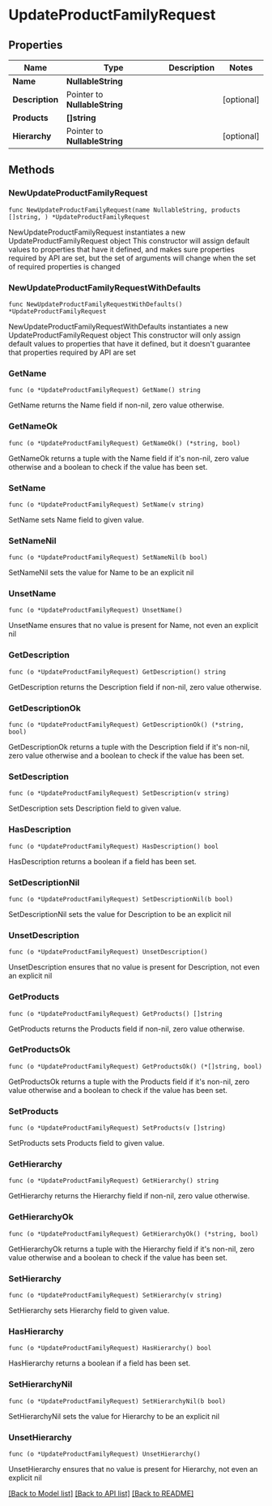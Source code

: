 # UpdateProductFamilyRequest

## Properties

Name | Type | Description | Notes
------------ | ------------- | ------------- | -------------
**Name** | **NullableString** |  | 
**Description** | Pointer to **NullableString** |  | [optional] 
**Products** | **[]string** |  | 
**Hierarchy** | Pointer to **NullableString** |  | [optional] 

## Methods

### NewUpdateProductFamilyRequest

`func NewUpdateProductFamilyRequest(name NullableString, products []string, ) *UpdateProductFamilyRequest`

NewUpdateProductFamilyRequest instantiates a new UpdateProductFamilyRequest object
This constructor will assign default values to properties that have it defined,
and makes sure properties required by API are set, but the set of arguments
will change when the set of required properties is changed

### NewUpdateProductFamilyRequestWithDefaults

`func NewUpdateProductFamilyRequestWithDefaults() *UpdateProductFamilyRequest`

NewUpdateProductFamilyRequestWithDefaults instantiates a new UpdateProductFamilyRequest object
This constructor will only assign default values to properties that have it defined,
but it doesn't guarantee that properties required by API are set

### GetName

`func (o *UpdateProductFamilyRequest) GetName() string`

GetName returns the Name field if non-nil, zero value otherwise.

### GetNameOk

`func (o *UpdateProductFamilyRequest) GetNameOk() (*string, bool)`

GetNameOk returns a tuple with the Name field if it's non-nil, zero value otherwise
and a boolean to check if the value has been set.

### SetName

`func (o *UpdateProductFamilyRequest) SetName(v string)`

SetName sets Name field to given value.


### SetNameNil

`func (o *UpdateProductFamilyRequest) SetNameNil(b bool)`

 SetNameNil sets the value for Name to be an explicit nil

### UnsetName
`func (o *UpdateProductFamilyRequest) UnsetName()`

UnsetName ensures that no value is present for Name, not even an explicit nil
### GetDescription

`func (o *UpdateProductFamilyRequest) GetDescription() string`

GetDescription returns the Description field if non-nil, zero value otherwise.

### GetDescriptionOk

`func (o *UpdateProductFamilyRequest) GetDescriptionOk() (*string, bool)`

GetDescriptionOk returns a tuple with the Description field if it's non-nil, zero value otherwise
and a boolean to check if the value has been set.

### SetDescription

`func (o *UpdateProductFamilyRequest) SetDescription(v string)`

SetDescription sets Description field to given value.

### HasDescription

`func (o *UpdateProductFamilyRequest) HasDescription() bool`

HasDescription returns a boolean if a field has been set.

### SetDescriptionNil

`func (o *UpdateProductFamilyRequest) SetDescriptionNil(b bool)`

 SetDescriptionNil sets the value for Description to be an explicit nil

### UnsetDescription
`func (o *UpdateProductFamilyRequest) UnsetDescription()`

UnsetDescription ensures that no value is present for Description, not even an explicit nil
### GetProducts

`func (o *UpdateProductFamilyRequest) GetProducts() []string`

GetProducts returns the Products field if non-nil, zero value otherwise.

### GetProductsOk

`func (o *UpdateProductFamilyRequest) GetProductsOk() (*[]string, bool)`

GetProductsOk returns a tuple with the Products field if it's non-nil, zero value otherwise
and a boolean to check if the value has been set.

### SetProducts

`func (o *UpdateProductFamilyRequest) SetProducts(v []string)`

SetProducts sets Products field to given value.


### GetHierarchy

`func (o *UpdateProductFamilyRequest) GetHierarchy() string`

GetHierarchy returns the Hierarchy field if non-nil, zero value otherwise.

### GetHierarchyOk

`func (o *UpdateProductFamilyRequest) GetHierarchyOk() (*string, bool)`

GetHierarchyOk returns a tuple with the Hierarchy field if it's non-nil, zero value otherwise
and a boolean to check if the value has been set.

### SetHierarchy

`func (o *UpdateProductFamilyRequest) SetHierarchy(v string)`

SetHierarchy sets Hierarchy field to given value.

### HasHierarchy

`func (o *UpdateProductFamilyRequest) HasHierarchy() bool`

HasHierarchy returns a boolean if a field has been set.

### SetHierarchyNil

`func (o *UpdateProductFamilyRequest) SetHierarchyNil(b bool)`

 SetHierarchyNil sets the value for Hierarchy to be an explicit nil

### UnsetHierarchy
`func (o *UpdateProductFamilyRequest) UnsetHierarchy()`

UnsetHierarchy ensures that no value is present for Hierarchy, not even an explicit nil

[[Back to Model list]](../README.md#documentation-for-models) [[Back to API list]](../README.md#documentation-for-api-endpoints) [[Back to README]](../README.md)


